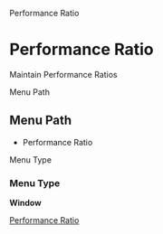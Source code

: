 
Performance Ratio
# Performance Ratio


Maintain Performance Ratios

Menu Path
## Menu Path



- Performance Ratio

Menu Type
### Menu Type

**Window**


[Performance Ratio](functional-guide/window/window-performance-ratio.md)